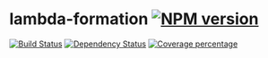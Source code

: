 # lambda-formation [![NPM version][npm-image]][npm-url]
[![Build Status][travis-image]][travis-url] [![Dependency
Status][daviddm-image]][daviddm-url] [![Coverage
percentage][coveralls-image]][coveralls-url]


[npm-image]: https://badge.fury.io/js/generator-lambda-formation.svg
[npm-url]: https://npmjs.org/package/generator-lambda-formation
[travis-image]:
https://travis-ci.org/SungardAS/generator-lambda-formation.svg?branch=master
[travis-url]: https://travis-ci.org/SungardAS/generator-lambda-formation
[daviddm-image]:
https://david-dm.org/SungardAS/generator-lambda-formation.svg?theme=shields.io
[daviddm-url]: https://david-dm.org/SungardAS/generator-lambda-formation
[coveralls-image]:
https://coveralls.io/repos/SungardAS/generator-lambda-formation/badge.svg
[coveralls-url]:
https://coveralls.io/r/SungardAS/generator-lambda-formation
